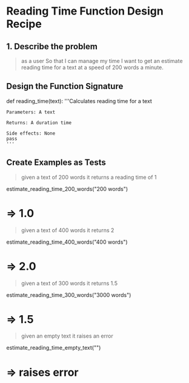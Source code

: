 # Reading Time Function Design Recipe

## 1. Describe the problem

> as a user
> So that I can manage my time
> I want to get an estimate reading time for a text at a speed
  of 200 words a minute.

## Design the Function Signature

def reading_time(text):
    '''Calculates reading time for a text

    Parameters: A text

    Returns: A duration time

    Side effects: None
    pass
    '''

## Create Examples as Tests

> given a text of 200 words it returns a reading time of 1

estimate_reading_time_200_words("200 words")
# => 1.0

> given a text of 400 words it returns 2

estimate_reading_time_400_words("400 words")
# => 2.0

> given a text of 300 words it returns 1.5

estimate_reading_time_300_words("3000 words")
# => 1.5

> given an empty text it raises an error

estimate_reading_time_empty_text("")
# => raises error